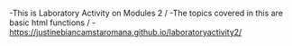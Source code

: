 -This is Laboratory Activity on Modules 2 /
-The topics covered in this are basic html functions /
-https://justinebiancamstaromana.github.io/laboratoryactivity2/
